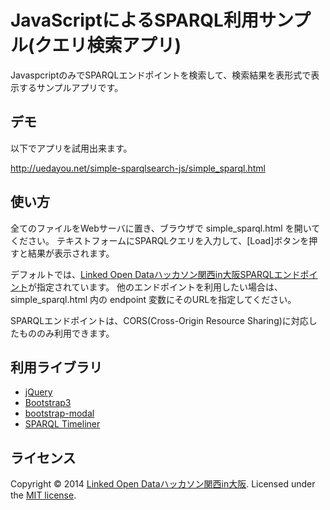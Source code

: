 # JavaScriptによるSPARQL利用サンプル(クエリ検索アプリ)

JavaspcriptのみでSPARQLエンドポイントを検索して、検索結果を表形式で表示するサンプルアプリです。

## デモ

以下でアプリを試用出来ます。

<http://uedayou.net/simple-sparqlsearch-js/simple_sparql.html>

## 使い方

全てのファイルをWebサーバに置き、ブラウザで simple_sparql.html を開いてください。
テキストフォームにSPARQLクエリを入力して、[Load]ボタンを押すと結果が表示されます。

デフォルトでは、[Linked Open Dataハッカソン関西in大阪SPARQLエンドポイント]が指定されています。
他のエンドポイントを利用したい場合は、simple_sparql.html 内の endpoint 変数にそのURLを指定してください。

  <script type="text/javascript">
  <!-- // 
  // 利用するSPARQLエンドポイントのURLを指定してください
  var endpoint = "http://db.lodosaka.jp/sparql";
  // -->
  </script>

SPARQLエンドポイントは、CORS(Cross-Origin Resource Sharing)に対応したもののみ利用できます。

## 利用ライブラリ

- [jQuery]
- [Bootstrap3]
- [bootstrap-modal]
- [SPARQL Timeliner]

## ライセンス

Copyright &copy; 2014 [Linked Open Dataハッカソン関西in大阪]. Licensed under the [MIT license][mit].

[Linked Open Dataハッカソン関西in大阪]:http://lodosaka.hozo.jp/
[Linked Open Dataハッカソン関西in大阪SPARQLエンドポイント]:http://db.lodosaka.jp/sparql
[SPARQL Timeliner]: http://uedayou.net/SPARQLTimeliner/
[jQuery]:http://jquery.com/
[Bootstrap3]:http://getbootstrap.com/
[bootstrap-modal]:https://github.com/jschr/bootstrap-modal
[MIT]: http://www.opensource.org/licenses/mit-license.php
